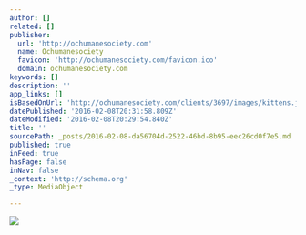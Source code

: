```yaml
---
author: []
related: []
publisher:
  url: 'http://ochumanesociety.com'
  name: Ochumanesociety
  favicon: 'http://ochumanesociety.com/favicon.ico'
  domain: ochumanesociety.com
keywords: []
description: ''
app_links: []
isBasedOnUrl: 'http://ochumanesociety.com/clients/3697/images/kittens.jpg'
datePublished: '2016-02-08T20:31:58.809Z'
dateModified: '2016-02-08T20:29:54.840Z'
title: ''
sourcePath: _posts/2016-02-08-da56704d-2522-46bd-8b95-eec26cd0f7e5.md
published: true
inFeed: true
hasPage: false
inNav: false
_context: 'http://schema.org'
_type: MediaObject

---
```

<article style=""><img src="http://ochumanesociety.com/clients/3697/images/kittens.jpg" /></article>